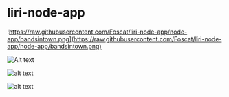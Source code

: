# liri-node-app

!https://raw.githubusercontent.com/Foscat/liri-node-app/node-app/bandsintown.png](https://raw.githubusercontent.com/Foscat/liri-node-app/node-app/bandsintown.png)

![Alt text](liri-node-app/node-app/bandsintown.png?raw=true "Title")

![alt text](https://raw.githubusercontent.com/Foscat/liri-node-app/node-app/omdb.png)

![alt text](https://raw.githubusercontent.com/Foscat/liri-node-app/node-app/branch/path/to/spotify.png)
